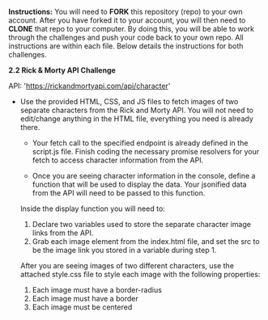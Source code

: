 **Instructions:**
You will need to **FORK** this repository (repo) to your own account.  After you have forked it to your account, you will then need to **CLONE** that repo to your computer.  By doing this, you will be able to work through the challenges and push your code back to your own repo.  All instructions are within each file.  Below details the instructions for both challenges.

**2.2 Rick & Morty API Challenge**

API: 'https://rickandmortyapi.com/api/character'

- Use the provided HTML, CSS, and JS files to fetch images of two separate characters from the Rick and Morty API. You will not need to edit/change anything in the HTML file, everything you need is already there.

    - Your fetch call to the specified endpoint is already defined in the script.js file. Finish coding the necessary promise resolvers for your fetch to access character information from the API.

    - Once you are seeing character information in the console, define a function that will be used to display the data. Your jsonified data from the API will need to be passed to this function.

    Inside the display function you will need to:
    1. Declare two variables used to store the separate character image links from the API.
    2. Grab each image element from the index.html file, and set the src to be the image link you stored in a variable during step 1.

    After you are seeing images of two different characters, use the attached style.css file to style each image with the following properties:
    1. Each image must have a border-radius
    2. Each image must have a border
    3. Each image must be centered